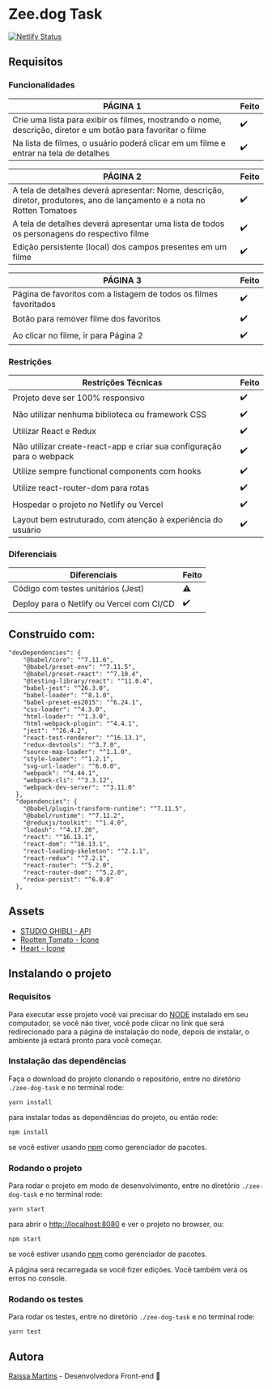 # Zee.dog Task 

[![Netlify Status](https://api.netlify.com/api/v1/badges/abe83ae3-2d9e-4198-aa3f-8b52ce49aac4/deploy-status)](https://app.netlify.com/sites/zee-dog-task/deploys) 

## Requisitos 

### Funcionalidades

PÁGINA 1 | Feito
------------ | ------
Crie uma lista para exibir os filmes, mostrando o nome, descrição, diretor e um botão para favoritar o filme | ✔️
Na lista de filmes, o usuário poderá clicar em um filme e entrar na tela de detalhes | ✔️

PÁGINA 2 | Feito
------------ | ------
A tela de detalhes deverá apresentar: Nome, descrição, diretor, produtores, ano de lançamento e a nota no Rotten Tomatoes | ✔️
A tela de detalhes deverá apresentar uma lista de todos os personagens do respectivo filme | ✔️
Edição persistente (local) dos campos presentes em um filme | ✔️

PÁGINA 3 | Feito
------------ | ------
Página de favoritos com a listagem de todos os filmes favoritados | ✔️
Botão para remover filme dos favoritos | ✔️
Ao clicar no filme, ir para Página 2 | ✔️

### Restrições

Restrições Técnicas | Feito
------------ | ------
Projeto deve ser 100% responsivo | ✔️
Não utilizar nenhuma biblioteca ou framework CSS | ✔️
Utilizar React e Redux | ✔️
Não utilizar create-react-app e criar sua configuração para o webpack | ✔️
Utilize sempre functional components com hooks | ✔️
Utilize react-router-dom para rotas | ✔️
Hospedar o projeto no Netlify ou Vercel | ✔️
Layout bem estruturado, com atenção à experiência do usuário | ✔️

### Diferenciais

Diferenciais | Feito
---------- | ------
Código com testes unitários (Jest) | ⚠️
Deploy para o Netlify ou Vercel com CI/CD | ✔️

## Construído com:

```
"devDependencies": {
    "@babel/core": "^7.11.6",
    "@babel/preset-env": "^7.11.5",
    "@babel/preset-react": "^7.10.4",
    "@testing-library/react": "^11.0.4",
    "babel-jest": "^26.3.0",
    "babel-loader": "^8.1.0",
    "babel-preset-es2015": "^6.24.1",
    "css-loader": "^4.3.0",
    "html-loader": "^1.3.0",
    "html-webpack-plugin": "^4.4.1",
    "jest": "^26.4.2",
    "react-test-renderer": "^16.13.1",
    "redux-devtools": "^3.7.0",
    "source-map-loader": "^1.1.0",
    "style-loader": "^1.2.1",
    "svg-url-loader": "^6.0.0",
    "webpack": "^4.44.1",
    "webpack-cli": "^3.3.12",
    "webpack-dev-server": "^3.11.0"
  },
  "dependencies": {
    "@babel/plugin-transform-runtime": "^7.11.5",
    "@babel/runtime": "^7.11.2",
    "@reduxjs/toolkit": "^1.4.0",
    "lodash": "^4.17.20",
    "react": "^16.13.1",
    "react-dom": "^16.13.1",
    "react-loading-skeleton": "^2.1.1",
    "react-redux": "^7.2.1",
    "react-router": "^5.2.0",
    "react-router-dom": "^5.2.0",
    "redux-persist": "^6.0.0"
  },
```

## Assets

- [STUDIO GHIBLI - API](https://ghibliapi.herokuapp.com/#) 
- [Rootten Tomato - Ícone](https://commons.wikimedia.org/wiki/File:Rotten_Tomatoes.svg)
- [Heart - Ícone](https://www.flaticon.com/free-icon/like_148836)

## Instalando o projeto

### Requisitos

Para executar esse projeto você vai precisar do [NODE](https://nodejs.org/en/) instalado em seu computador, se você não tiver, você pode clicar no link que será redirecionado para a página de instalação do node, depois de instalar, o ambiente já estará pronto para você começar.

### Instalação das dependências

Faça o download do projeto clonando o repositório, entre no diretório `./zee-dog-task` e no terminal rode:

```
yarn install
```

para instalar todas as dependências do projeto, ou então rode:

```
npm install
```
se você estiver usando [npm](https://www.npmjs.com/) como gerenciador de pacotes.

### Rodando o projeto

Para rodar o projeto em modo de desenvolvimento, entre no diretório `./zee-dog-task` e no terminal rode:

```
yarn start
```

para abrir o [http://localhost:8080](http://localhost:8080) e ver o projeto no browser, ou:

```
npm start
```

se você estiver usando [npm](https://www.npmjs.com/) como gerenciador de pacotes.

A página será recarregada se você fizer edições. Você também verá os erros no console.

### Rodando os testes

Para rodar os testes, entre no diretório `./zee-dog-task` e no terminal rode:

```
yarn test
```

## Autora

[Raissa Martins](https://www.linkedin.com/in/raissamartinsmenezes/) - Desenvolvedora Front-end 🖤



